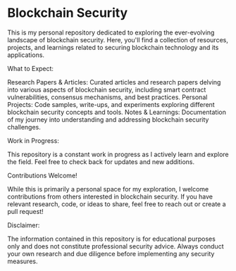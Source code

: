 # Blockchain Security 

This is my personal repository dedicated to exploring the ever-evolving landscape of blockchain security. Here, you'll find a collection of resources, projects, and learnings related to securing blockchain technology and its applications.

What to Expect:

Research Papers & Articles: Curated articles and research papers delving into various aspects of blockchain security, including smart contract vulnerabilities, consensus mechanisms, and best practices.
Personal Projects: Code samples, write-ups, and experiments exploring different blockchain security concepts and tools. 
Notes & Learnings: Documentation of my journey into understanding and addressing blockchain security challenges.

Work in Progress:

This repository is a constant work in progress as I actively learn and explore the field. Feel free to check back for updates and new additions.

Contributions Welcome!

While this is primarily a personal space for my exploration, I welcome contributions from others interested in blockchain security. If you have relevant research, code, or ideas to share, feel free to reach out or create a pull request!


Disclaimer:

The information contained in this repository is for educational purposes only and does not constitute professional security advice. Always conduct your own research and due diligence before implementing any security measures.
